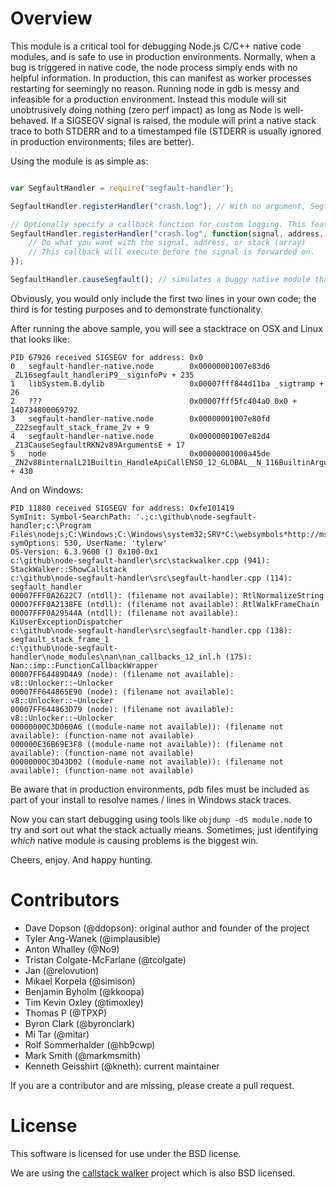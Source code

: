 # Overview

This module is a critical tool for debugging Node.js C/C++ native code modules, and is safe to use in production environments.  Normally, when a bug is triggered in native code, the node process simply ends with no helpful information.  In production, this can manifest as worker processes restarting for seemingly no reason.  Running node in gdb is messy and infeasible for a production environment.  Instead this module will sit unobtrusively doing nothing (zero perf impact) as long as Node is well-behaved.  If a SIGSEGV signal is raised, the module will print a native stack trace to both STDERR and to a timestamped file (STDERR is usually ignored in production environments; files are better).

Using the module is as simple as:

```javascript

var SegfaultHandler = require('segfault-handler');

SegfaultHandler.registerHandler("crash.log"); // With no argument, SegfaultHandler will generate a generic log file name

// Optionally specify a callback function for custom logging. This feature is currently only supported for Node.js >= v0.12 running on Linux.
SegfaultHandler.registerHandler("crash.log", function(signal, address, stack) {
	// Do what you want with the signal, address, or stack (array)
	// This callback will execute before the signal is forwarded on.
});

SegfaultHandler.causeSegfault(); // simulates a buggy native module that dereferences NULL
```

Obviously, you would only include the first two lines in your own code; the third is for testing purposes and to demonstrate functionality.

After running the above sample, you will see a stacktrace on OSX and Linux that looks like:

```
PID 67926 received SIGSEGV for address: 0x0
0   segfault-handler-native.node        0x00000001007e83d6 _ZL16segfault_handleriP9__siginfoPv + 235
1   libSystem.B.dylib                   0x00007fff844d11ba _sigtramp + 26
2   ???                                 0x00007fff5fc404a0 0x0 + 140734800069792
3   segfault-handler-native.node        0x00000001007e80fd _Z22segfault_stack_frame_2v + 9
4   segfault-handler-native.node        0x00000001007e82d4 _Z13CauseSegfaultRKN2v89ArgumentsE + 17
5   node                                0x00000001000a45de _ZN2v88internalL21Builtin_HandleApiCallENS0_12_GLOBAL__N_116BuiltinArgumentsILNS0_21BuiltinExtraArgumentsE1EEEPNS0_7IsolateE + 430
```

And on Windows:

```
PID 11880 received SIGSEGV for address: 0xfe101419
SymInit: Symbol-SearchPath: '.;c:\github\node-segfault-handler;c:\Program Files\nodejs;C:\Windows;C:\Windows\system32;SRV*C:\websymbols*http://msdl.microsoft.com/download/symbols;', symOptions: 530, UserName: 'tylerw'
OS-Version: 6.3.9600 () 0x100-0x1
c:\github\node-segfault-handler\src\stackwalker.cpp (941): StackWalker::ShowCallstack
c:\github\node-segfault-handler\src\segfault-handler.cpp (114): segfault_handler
00007FFF0A2622C7 (ntdll): (filename not available): RtlNormalizeString
00007FFF0A2138FE (ntdll): (filename not available): RtlWalkFrameChain
00007FFF0A29544A (ntdll): (filename not available): KiUserExceptionDispatcher
c:\github\node-segfault-handler\src\segfault-handler.cpp (138): segfault_stack_frame_1
c:\github\node-segfault-handler\node_modules\nan\nan_callbacks_12_inl.h (175): Nan::imp::FunctionCallbackWrapper
00007FF64489D4A9 (node): (filename not available): v8::Unlocker::~Unlocker
00007FF644865E90 (node): (filename not available): v8::Unlocker::~Unlocker
00007FF644863D79 (node): (filename not available): v8::Unlocker::~Unlocker
00000000C3D060A6 ((module-name not available)): (filename not available): (function-name not available)
000000E36B69E3F8 ((module-name not available)): (filename not available): (function-name not available)
00000000C3D43D02 ((module-name not available)): (filename not available): (function-name not available)
```

Be aware that in production environments, pdb files must be included as part of your install to resolve names / lines in Windows stack traces.

Now you can start debugging using tools like `objdump -dS module.node` to try and sort out what the stack actually means.  Sometimes, just identifying _which_ native module is causing problems is the biggest win.

Cheers, enjoy.  And happy hunting.

# Contributors

* Dave Dopson (@ddopson): original author and founder of the project
* Tyler Ang-Wanek (@implausible)
* Anton Whalley (@No9)
* Tristan Colgate-McFarlane (@tcolgate)
* Jan (@relovution)
* Mikael Korpela (@simison)
* Benjamin Byholm (@kkoopa)
* Tim Kevin Oxley (@timoxley)
* Thomas P (@TPXP)
* Byron Clark (@byronclark)
* Mi Tar (@mitar)
* Rolf Sommerhalder (@hb9cwp)
* Mark Smith (@markmsmith)
* Kenneth Geisshirt (@kneth): current maintainer

If you are a contributor and are missing, please create a pull request.

# License

This software is licensed for use under the BSD license.

We are using the [callstack walker](https://github.com/JochenKalmbach/StackWalker) project which is also BSD licensed.
